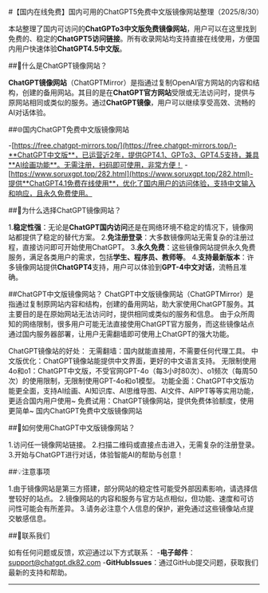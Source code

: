 #【国内在线免费】国内可用的ChatGPT5免费中文版镜像网站整理（2025/8/30）

本站整理了国内可访问的**ChatGPTo3中文版免费镜像网站**，用户可以在这里找到免费的、稳定的**ChatGPT5访问链接**。所有收录网站均支持直接在线使用，方便国内用户快速体验**ChatGPT4.5中文版**。

##🧐什么是ChatGPT镜像网站？

**ChatGPT镜像网站**（ChatGPTMirror）是指通过复制OpenAI官方网站的内容和结构，创建的备用网站。其目的是在**ChatGPT官方网站**受限或无法访问时，提供与原网站相同或类似的服务。通过**ChatGPT镜像**，用户可以继续享受高效、流畅的AI对话体验。

##🌐国内ChatGPT免费中文版镜像网站

-[https://free.chatgpt-mirrors.top/](https://free.chatgpt-mirrors.top/)-**ChatGPT中文版**，已运营近2年，提供GPT4.1、GPTo3、GPT4.5支持，兼具**AI绘画功能**。无需注册，扫码即可使用，非常方便！
-[https://www.soruxgpt.top/282.html](https://www.soruxgpt.top/282.html)-提供**ChatGPT4.1免费在线使用**，优化了国内用户的访问体验，支持中文输入和响应，且永久免费使用。

##🚀为什么选择ChatGPT镜像网站？

1.**稳定性强**：无论是**ChatGPT国内访问**还是在网络环境不稳定的情况下，镜像网站都提供了稳定的替代方案。
2.**免注册登录**：大多数镜像网站无需复杂的注册过程，直接访问即可开始使用ChatGPT。
3.**永久免费**：这些镜像网站提供永久免费服务，满足各类用户的需求，包括**学生、程序员、教师等**。
4.**支持最新版本**：许多镜像网站提供**ChatGPT4**支持，用户可以体验到**GPT-4中文对话**，流畅且准确。

##ChatGPT中文版镜像网站？
ChatGPT中文版镜像网站（ChatGPTMirror）是指通过复制原网站内容和结构，创建的备用网站，助大家使用ChatGPT服务。其主要目的是在原始网站无法访问时，提供相同或类似的服务和信息。
由于众所周知的网络限制，很多用户可能无法直接使用ChatGPT官方服务，而这些镜像站点通过国内服务器部署，让用户无需翻墙即可使用上ChatGPT的强大功能。

ChatGPT镜像站的好处：
无需翻墙：国内就能直接用，不需要任何代理工具。
中文版优化：ChatGPT镜像站能提供中文界面，更好的中文语言支持。
无限制使用4o和o1：ChatGPT中文版，不受官网GPT-4o（每3小时80次）、o1频次（每周50次）的使用限制，无限制使用GPT-4o和o1模型。
功能全面：ChatGPT中文版功能更全面，支持AI绘画、AI知识库、AI思维导图、AI文件、AIPPT等等实用功能，更适合国内用户使用~
免费试用：ChatGPT镜像网站，提供免费体验额度，使用更简单~
国内ChatGPT免费中文版镜像网站

##💬如何使用ChatGPT中文版镜像网站？

1.访问任一镜像网站链接。
2.扫描二维码或直接点击进入，无需复杂的注册登录。
3.开始与ChatGPT进行对话，体验智能AI的帮助与创意！

##💡注意事项

1.由于镜像网站是第三方搭建，部分网站的稳定性可能受外部因素影响，请选择信誉较好的站点。
2.镜像网站的内容和服务与官方站点相似，但功能、速度和可访问性可能会有所差异。
3.请务必注意个人信息的保护，避免通过这些镜像站点提交敏感信息。

##📨联系我们

如有任何问题或反馈，欢迎通过以下方式联系：
-**电子邮件**：[support@chatgpt.dk82.com](mailto:support@chatgpt.dk82.com)
-**GitHubIssues**：通过GitHub提交问题，获取我们最新的支持和帮助。

---

